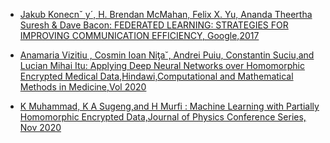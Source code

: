* [Jakub Konecnˇ y´, H. Brendan McMahan, Felix X. Yu, Ananda Theertha Suresh & Dave Bacon: FEDERATED LEARNING: STRATEGIES FOR IMPROVING
COMMUNICATION EFFICIENCY, Google,2017](/https://github.com/strongrunner/Secure-Machine-Learning/blob/add_papers/Papers/FEDERATED%20LEARNING-STRATEGIES%20FOR%20IMPROVING%2Cgoogle%2C2017.pdf)

* [Anamaria Vizitiu , Cosmin Ioan Niƫa˘, Andrei Puiu, Constantin Suciu,and Lucian Mihai Itu: Applying Deep Neural Networks over Homomorphic Encrypted
Medical Data,Hindawi,Computational and Mathematical Methods in Medicine,Vol 2020](https://github.com/strongrunner/Secure-Machine-Learning/blob/add_papers/Papers/Applying%20Deep%20Neural%20Networks%20over%20Homomorphic%20Encrypted%2C%20Hindawi%2C2020.pdf)

* [K Muhammad, K A Sugeng,and H Murfi : Machine Learning with Partially Homomorphic Encrypted Data,Journal of Physics Conference Series, Nov 2020](https://github.com/strongrunner/Secure-Machine-Learning/blob/add_papers/Papers/Machine_Learning_with_Partially_Homomorphic_Encryp.pdf)
